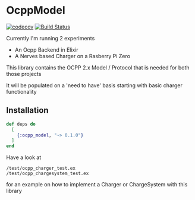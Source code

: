 # OcppModel
[![codecov](https://codecov.io/gh/gertjana/ocpp_model/branch/main/graph/badge.svg?token=nrXnKllzIA)](https://codecov.io/gh/gertjana/ocpp_model)
[![Build Status](https://travis-ci.com/gertjana/ocpp_model.svg?branch=main)](https://travis-ci.com/gertjana/ocpp_model)

Currently I'm running 2 experiments
 - An Ocpp Backend in Elixir
 - A Nerves based Charger on a Rasberry Pi Zero

This library contains the OCPP 2.x Model / Protocol that is needed for both those projects

It will be populated on a 'need to have' basis starting with basic charger functionality


## Installation

```elixir
def deps do
  [
    {:ocpp_model, "~> 0.1.0"}
  ]
end
```

Have a look at 
```
/test/ocpp_charger_test.ex
/test/ocpp_chargesystem_test.ex
```
for an example on how to implement a Charger or ChargeSystem with this library


